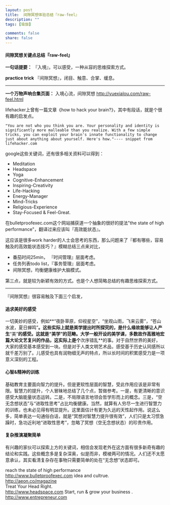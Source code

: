 ```yaml
---
layout: post
title:  间隙冥想体验总结『raw-feel』
description: ""
tags: [瑜伽]

comments: false
share: false
---
```



#### 间隙冥想关键点总结『raw-feel』


**一句话提要：** 『入境』，可以感受，一种从容的思维探索方式。

**practice trick** 『间隙冥想』，闭目、触意、合掌、缓息。

---

**一个万物声响合集页面：**  入境心流，间隙冥想 <http://yuexialou.com/raw-feel.html>


lifehacker上曾有一篇文章《how to hack your brain?》，其中有段话，就是个很有趣的启发点。
	
	"You are not who you think you are. Your personality and identity is significantly more malleable than you realize. With a few simple tricks, you can exploit your brain's innate functionality to change just about anything about yourself. Here's how."---- snippet from lifehacker.com
	
google这些关键词，还有很多相关资料可以得到：

* Meditation
* Headspace
* Yoga
* Cognitive-Enhancement
* Inspiring-Creativity
* Life-Hacking
* Energy-Manager
* Mind-Tricks
* Religious-Experience
* Stay-Focused & Feel-Great.

在bulletproofexec.com这个网站捕获道一个抽象的很好的提法"the state of high performance"，翻译过来应该叫『高效能状态』。

这应该是很多work harder的人士会思考的东西，那么问题来了『都有哪些，容易触及的高效能状态技巧？』模糊总结三点来对比，

* 番茄时间25min， 『时间管理』层面考虑。
* 任务列表todo list，『事务管理』层面考虑。
* 间隙冥想，均衡健康维护大脑模式。

第三点，就是较为新颖有效的方式。也是个人想简略总结的有趣思维探索方式。

---

『间隙冥想』很容易触及下面三个启发，
 
#### 追求美好的感受

一切美妙的感受，例如**“夜卧草原，仰视星空”，“坐观山雨，飞来云雾”，“苍山水波，夏日蝉鸣”**。这些实际上就是美学提出时所探究的，是什么缘故能够让人产生**“美”**的感受。这就是“美学”的范畴。大学一般开设的美学课，多数故作高雅地宏篇大论文艺复兴的作品，这实际上是个**次序错乱**的事。对于自然世界的美好，大家的感受基本感受到一块。但是对于人类文明艺术品，感受基于历史认同感所以就千差万别了。儿感受也具有润物细无声的特点，所以长时间的积累感受力是一项意义深刻的工程。

#### 心智&精神的训练

基础教育主要面向智力的提升。但是更软性层面的智慧，受此作用应该是非常有限。智慧力的提升，个人冒昧地总结了几个点，暂做参考。一是，有更清晰的意识感受大脑能量状态运转。二是，不局限语言地领会哲学形而上的概念。三是，“空无念想状态”与“进取性思考”占比均衡健康。当然，就算有人穷尽一生进行智慧力的训练，也未必见得有明显提升。这里面估计有更为久远的天性起作用。说这么多，简单表达一句通俗白话，就是“冥想对智慧力提升很有效”，人们只是太习惯急躁时，急功近利地“进取性思考”，忽略了冥想（空无念想状态）的珍贵作用。

#### 复杂推演凝聚简单

有兴趣的家伙可以探索上方的关键词，相信会发现老外在这方面有很多新奇有趣的结论和实践。这些概念多是复杂深奥，似是而非，模棱两可的情况。人们还不太愿意承认，其实看清复杂存在事物只需要简单的处在“无念想”状态即可。
 

reach the state of high performance  
<http://www.bulletproofexec.com>
idea and cultrue.  
<http://aeon.co/magazine>  
Treat Your Head Right.  
<http://www.headspace.com>
Start, run & grow your business .   
<http://www.entrepreneur.com>


